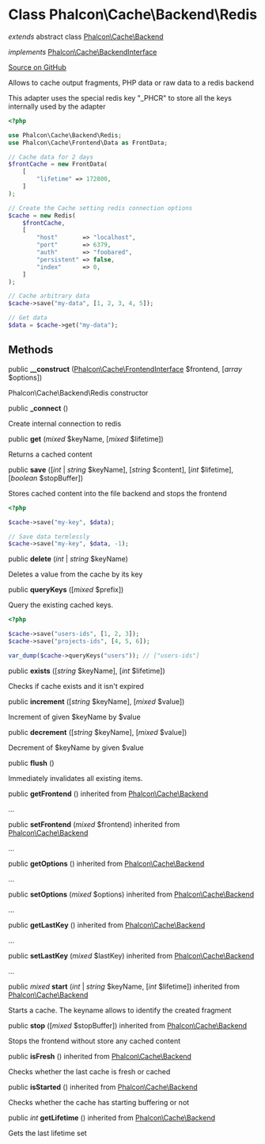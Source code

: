# Class **Phalcon\\Cache\\Backend\\Redis**

*extends* abstract class [Phalcon\Cache\Backend](/en/3.1.2/api/Phalcon_Cache_Backend)

*implements* [Phalcon\Cache\BackendInterface](/en/3.1.2/api/Phalcon_Cache_BackendInterface)

<a href="https://github.com/phalcon/cphalcon/blob/master/phalcon/cache/backend/redis.zep" class="btn btn-default btn-sm">Source on GitHub</a>

Allows to cache output fragments, PHP data or raw data to a redis backend

This adapter uses the special redis key "_PHCR" to store all the keys internally used by the adapter

```php
<?php

use Phalcon\Cache\Backend\Redis;
use Phalcon\Cache\Frontend\Data as FrontData;

// Cache data for 2 days
$frontCache = new FrontData(
    [
        "lifetime" => 172800,
    ]
);

// Create the Cache setting redis connection options
$cache = new Redis(
    $frontCache,
    [
        "host"       => "localhost",
        "port"       => 6379,
        "auth"       => "foobared",
        "persistent" => false,
        "index"      => 0,
    ]
);

// Cache arbitrary data
$cache->save("my-data", [1, 2, 3, 4, 5]);

// Get data
$data = $cache->get("my-data");

```

## Methods
public  **__construct** ([Phalcon\Cache\FrontendInterface](/en/3.1.2/api/Phalcon_Cache_FrontendInterface) $frontend, [*array* $options])

Phalcon\\Cache\\Backend\\Redis constructor

public  **_connect** ()

Create internal connection to redis

public  **get** (*mixed* $keyName, [*mixed* $lifetime])

Returns a cached content

public  **save** ([*int* | *string* $keyName], [*string* $content], [*int* $lifetime], [*boolean* $stopBuffer])

Stores cached content into the file backend and stops the frontend

```php
<?php

$cache->save("my-key", $data);

// Save data termlessly
$cache->save("my-key", $data, -1);

```

public  **delete** (*int* | *string* $keyName)

Deletes a value from the cache by its key

public  **queryKeys** ([*mixed* $prefix])

Query the existing cached keys.

```php
<?php

$cache->save("users-ids", [1, 2, 3]);
$cache->save("projects-ids", [4, 5, 6]);

var_dump($cache->queryKeys("users")); // ["users-ids"]

```

public  **exists** ([*string* $keyName], [*int* $lifetime])

Checks if cache exists and it isn't expired

public  **increment** ([*string* $keyName], [*mixed* $value])

Increment of given $keyName by $value

public  **decrement** ([*string* $keyName], [*mixed* $value])

Decrement of $keyName by given $value

public  **flush** ()

Immediately invalidates all existing items.

public  **getFrontend** () inherited from [Phalcon\Cache\Backend](/en/3.1.2/api/Phalcon_Cache_Backend)

...

public  **setFrontend** (*mixed* $frontend) inherited from [Phalcon\Cache\Backend](/en/3.1.2/api/Phalcon_Cache_Backend)

...

public  **getOptions** () inherited from [Phalcon\Cache\Backend](/en/3.1.2/api/Phalcon_Cache_Backend)

...

public  **setOptions** (*mixed* $options) inherited from [Phalcon\Cache\Backend](/en/3.1.2/api/Phalcon_Cache_Backend)

...

public  **getLastKey** () inherited from [Phalcon\Cache\Backend](/en/3.1.2/api/Phalcon_Cache_Backend)

...

public  **setLastKey** (*mixed* $lastKey) inherited from [Phalcon\Cache\Backend](/en/3.1.2/api/Phalcon_Cache_Backend)

...

public *mixed* **start** (*int* | *string* $keyName, [*int* $lifetime]) inherited from [Phalcon\Cache\Backend](/en/3.1.2/api/Phalcon_Cache_Backend)

Starts a cache. The keyname allows to identify the created fragment

public  **stop** ([*mixed* $stopBuffer]) inherited from [Phalcon\Cache\Backend](/en/3.1.2/api/Phalcon_Cache_Backend)

Stops the frontend without store any cached content

public  **isFresh** () inherited from [Phalcon\Cache\Backend](/en/3.1.2/api/Phalcon_Cache_Backend)

Checks whether the last cache is fresh or cached

public  **isStarted** () inherited from [Phalcon\Cache\Backend](/en/3.1.2/api/Phalcon_Cache_Backend)

Checks whether the cache has starting buffering or not

public *int* **getLifetime** () inherited from [Phalcon\Cache\Backend](/en/3.1.2/api/Phalcon_Cache_Backend)

Gets the last lifetime set

